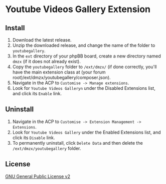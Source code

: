# Youtube Videos Gallery Extension

## Install

1. Download the latest release.
2. Unzip the downloaded release, and change the name of the folder to `youtubegallery`.
3. In the `ext` directory of your phpBB board, create a new directory named `dmzx` (if it does not already exist).
4. Copy the `youtubegallery` folder to `/ext/dmzx/` (if done correctly, you'll have the main extension class at (your forum root)/ext/dmzx/youtubegallery/composer.json).
5. Navigate in the ACP to `Customise -> Manage extensions`.
6. Look for `Youtube Videos Galleryn` under the Disabled Extensions list, and click its `Enable` link.

## Uninstall

1. Navigate in the ACP to `Customise -> Extension Management -> Extensions`.
2. Look for `Youtube Videos Gallery` under the Enabled Extensions list, and click its `Disable` link.
3. To permanently uninstall, click `Delete Data` and then delete the `/ext/dmzx/youtubegallery` folder.

## License
[GNU General Public License v2](http://opensource.org/licenses/GPL-2.0)
